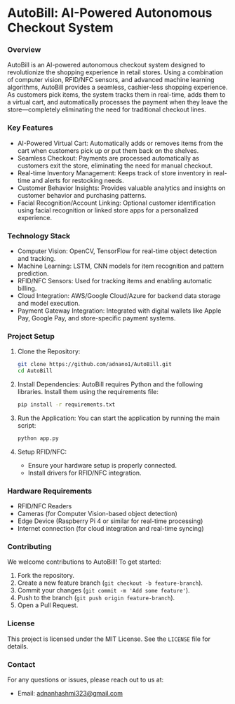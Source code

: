 # AutoBill: AI-Powered Autonomous Checkout System

### Overview
AutoBill is an AI-powered autonomous checkout system designed to revolutionize the shopping experience in retail stores. Using a combination of computer vision, RFID/NFC sensors, and advanced machine learning algorithms, AutoBill provides a seamless, cashier-less shopping experience. As customers pick items, the system tracks them in real-time, adds them to a virtual cart, and automatically processes the payment when they leave the store—completely eliminating the need for traditional checkout lines.

### Key Features
- AI-Powered Virtual Cart: Automatically adds or removes items from the cart when customers pick up or put them back on the shelves.
- Seamless Checkout: Payments are processed automatically as customers exit the store, eliminating the need for manual checkout.
- Real-time Inventory Management: Keeps track of store inventory in real-time and alerts for restocking needs.
- Customer Behavior Insights: Provides valuable analytics and insights on customer behavior and purchasing patterns.
- Facial Recognition/Account Linking: Optional customer identification using facial recognition or linked store apps for a personalized experience.
  
### Technology Stack
- Computer Vision: OpenCV, TensorFlow for real-time object detection and tracking.
- Machine Learning: LSTM, CNN models for item recognition and pattern prediction.
- RFID/NFC Sensors: Used for tracking items and enabling automatic billing.
- Cloud Integration: AWS/Google Cloud/Azure for backend data storage and model execution.
- Payment Gateway Integration: Integrated with digital wallets like Apple Pay, Google Pay, and store-specific payment systems.

### Project Setup

1. Clone the Repository:
   ```bash
   git clone https://github.com/adnano1/AutoBill.git
   cd AutoBill
   ```

2. Install Dependencies:
   AutoBill requires Python and the following libraries. Install them using the requirements file:
   ```bash
   pip install -r requirements.txt
   ```

3. Run the Application:
   You can start the application by running the main script:
   ```bash
   python app.py
   ```

4. Setup RFID/NFC:
   - Ensure your hardware setup is properly connected.
   - Install drivers for RFID/NFC integration.

### Hardware Requirements
- RFID/NFC Readers
- Cameras (for Computer Vision-based object detection)
- Edge Device (Raspberry Pi 4 or similar for real-time processing)
- Internet connection (for cloud integration and real-time syncing)

### Contributing
We welcome contributions to AutoBill! To get started:
1. Fork the repository.
2. Create a new feature branch (`git checkout -b feature-branch`).
3. Commit your changes (`git commit -m 'Add some feature'`).
4. Push to the branch (`git push origin feature-branch`).
5. Open a Pull Request.

### License
This project is licensed under the MIT License. See the `LICENSE` file for details.

### Contact
For any questions or issues, please reach out to us at:
- Email: adnanhashmi323@gmail.com


